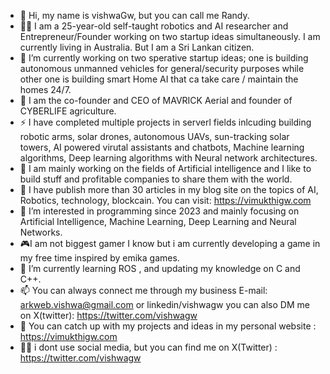 - 👋 Hi, my name is vishwaGw, but you can call me Randy.
- 🙎‍♂️ I am a 25-year-old self-taught robotics and AI researcher and Entrepreneur/Founder working on two startup ideas simultaneously. I am currently living in Australia. But I am a Sri Lankan citizen.
-  💞️ I’m currently working on two sperative startup ideas; one is building autonomous unmanned vehicles for general/security purposes while other one is building smart Home AI that ca take care / maintain the homes 24/7.
- 💼 I am the co-founder and CEO of MAVRICK Aerial and founder of CYBERLIFE agriculture.
- ⚡ I have completed multiple projects in serverl fields inlcuding building robotic arms, solar drones, autonomous UAVs, sun-tracking solar towers, AI powered virutal assistants and chatbots, Machine learning algorithms, Deep learning algorithms with Neural network architectures.
- 🤖 I am mainly working on the fields of Artificial intelligence and I like to build stuff and profitable companies to share them with the world.
-  📑 I have publish more than 30 articles in my blog site on the topics of AI, Robotics, technology, blockcain. You can visit: https://vimukthigw.com
- 👀 I’m interested in programming since 2023 and mainly focusing on Artificial Intelligence, Machine Learning, Deep Learning and Neural Networks.
- 🎮I am not biggest gamer I know but i am currently developing a game in my free time inspired by emika games.
- 🌱 I’m currently learning ROS , and updating my knowledge on C and C++.
- 📫 You can always connect me through my business E-mail: arkweb.vishwa@gmail.com or linkedin/vishwagw you can also DM me on X(twitter): https://twitter.com/vishwagw
- 🛜 You can catch up with my projects and ideas in my personal website : https://vimukthigw.com
- 🧑‍💻 i dont use social media, but you can find me on X(Twitter) : https://twitter.com/vishwagw

<!---
vishwagw/vishwagw is a ✨ special ✨ repository because its `README.md` (this file) appears on your GitHub profile.
You can click the Preview link to take a look at your changes.
--->
